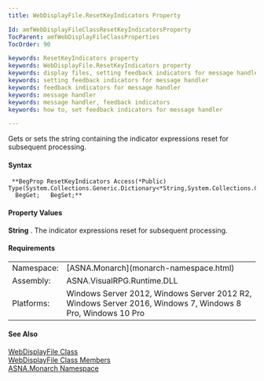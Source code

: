 ```yaml
---
title: WebDisplayFile.ResetKeyIndicators Property

Id: amfWebDisplayFileClassResetKeyIndicatorsProperty
TocParent: amfWebDisplayFileClassProperties
TocOrder: 90

keywords: ResetKeyIndicators property
keywords: WebDisplayFile.ResetKeyIndicators property
keywords: display files, setting feedback indicators for message handler
keywords: setting feedback indicators for message handler
keywords: feedback indicators for message handler
keywords: message handler
keywords: message handler, feedback indicators
keywords: how to, set feedback indicators for message handler

---
```


Gets or sets the string containing the indicator expressions reset for subsequent processing.

#### Syntax
<pre class="prettyprint"><code class="avr"> **BegProp ResetKeyIndicators Access(*Public) Type(System.Collections.Generic.Dictionary&lt;*String,System.Collections.Generic.List&lt;Short&gt;)
  BegGet;   BegSet;** </code></pre>

#### Property Values
**String** . The indicator expressions reset for subsequent processing. 
<!-- -->

#### Requirements
<table class="dttable" cellspacing="0" cellpadding="4" width="60%">
           <colgroup>
            <col width="15%" style="font-weight:bold" />
            <col width="85%" />
          </colgroup>
          <tr>
            <td>Namespace:</td>
            <td>[ASNA.Monarch](monarch-namespace.html)</td>
          </tr>
          <tr>
            <td>Assembly:</td>
            <td>ASNA.VisualRPG.Runtime.DLL</td>
          </tr>
         <tr>
            <td>Platforms:</td>
            <td> Windows Server 2012, Windows Server 2012 R2, Windows Server 2016,  Windows 7, Windows 8 Pro, Windows 10 Pro</td>
         </tr>
</table>

<!-- end -->

#### See Also
[ WebDisplayFile Class](web-display-file-class.html) <br /> [ WebDisplayFile Class Members](web-display-file-class-members.html) <br /> [ASNA.Monarch Namespace](monarch-namespace.html)
